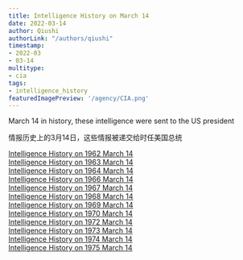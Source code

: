 ```yaml
---
title: Intelligence History on March 14
date: 2022-03-14
author: Qiushi 
authorLink: "/authors/qiushi"
timestamp: 
- 2022-03
- 03-14
multitype: 
- cia
tags: 
- intelligence_history
featuredImagePreview: '/agency/CIA.png'
---
```



March 14 in history, these intelligence were sent to the US president

情报历史上的3月14日，这些情报被递交给时任美国总统

<!--more-->







[Intelligence History on 1962 March 14](/dailybrief/1962-03-14)   
[Intelligence History on 1963 March 14](/dailybrief/1963-03-14)   
[Intelligence History on 1964 March 14](/dailybrief/1964-03-14)   
[Intelligence History on 1966 March 14](/dailybrief/1966-03-14)   
[Intelligence History on 1967 March 14](/dailybrief/1967-03-14)   
[Intelligence History on 1968 March 14](/dailybrief/1968-03-14)   
[Intelligence History on 1969 March 14](/dailybrief/1969-03-14)   
[Intelligence History on 1970 March 14](/dailybrief/1970-03-14)   
[Intelligence History on 1972 March 14](/dailybrief/1972-03-14)   
[Intelligence History on 1973 March 14](/dailybrief/1973-03-14)   
[Intelligence History on 1974 March 14](/dailybrief/1974-03-14)   
[Intelligence History on 1975 March 14](/dailybrief/1975-03-14)   
